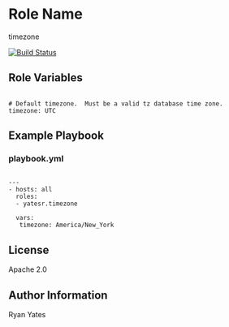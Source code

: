 Role Name
========

timezone

[![Build Status](https://travis-ci.org/yatesr/ansible-timezone.svg?branch=master)](https://travis-ci.org/yatesr/ansible-timezone)

Role Variables
--------------
```

# Default timezone.  Must be a valid tz database time zone.
timezone: UTC

```

Example Playbook
-------------------------
### playbook.yml

```

---
- hosts: all
  roles:
  - yatesr.timezone

  vars:
   timezone: America/New_York

```

License
-------

Apache 2.0

Author Information
------------------

Ryan Yates
